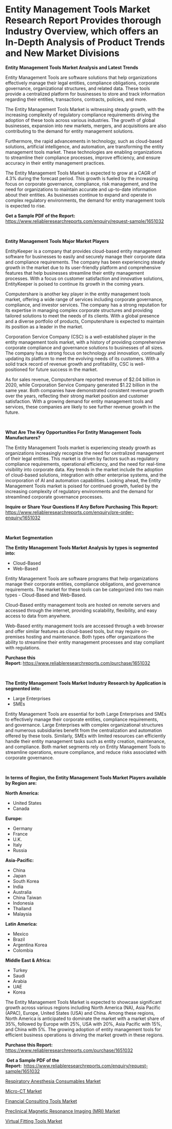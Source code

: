 <p><h1>Entity Management Tools Market Research Report Provides thorough Industry Overview, which offers an In-Depth Analysis of Product Trends and New Market Divisions</h1></p><p><strong>Entity Management Tools Market Analysis and Latest Trends</strong></p>
<p><p>Entity Management Tools are software solutions that help organizations effectively manage their legal entities, compliance obligations, corporate governance, organizational structures, and related data. These tools provide a centralized platform for businesses to store and track information regarding their entities, transactions, contracts, policies, and more.</p><p>The Entity Management Tools Market is witnessing steady growth, with the increasing complexity of regulatory compliance requirements driving the adoption of these tools across various industries. The growth of global businesses, expansion into new markets, mergers, and acquisitions are also contributing to the demand for entity management solutions.</p><p>Furthermore, the rapid advancements in technology, such as cloud-based solutions, artificial intelligence, and automation, are transforming the entity management tools market. These technologies are enabling organizations to streamline their compliance processes, improve efficiency, and ensure accuracy in their entity management practices.</p><p>The Entity Management Tools Market is expected to grow at a CAGR of 4.3% during the forecast period. This growth is fueled by the increasing focus on corporate governance, compliance, risk management, and the need for organizations to maintain accurate and up-to-date information about their entities. As businesses continue to expand and operate in complex regulatory environments, the demand for entity management tools is expected to rise.</p></p>
<p><strong>Get a Sample PDF of the Report:&nbsp;</strong> <a href="https://www.reliableresearchreports.com/enquiry/request-sample/1651032">https://www.reliableresearchreports.com/enquiry/request-sample/1651032</a></p>
<p>&nbsp;</p>
<p><strong>Entity Management Tools Major Market Players</strong></p>
<p><p>EntityKeeper is a company that provides cloud-based entity management software for businesses to easily and securely manage their corporate data and compliance requirements. The company has been experiencing steady growth in the market due to its user-friendly platform and comprehensive features that help businesses streamline their entity management processes. With a focus on customer satisfaction and innovative solutions, EntityKeeper is poised to continue its growth in the coming years.</p><p>Computershare is another key player in the entity management tools market, offering a wide range of services including corporate governance, compliance, and investor services. The company has a strong reputation for its expertise in managing complex corporate structures and providing tailored solutions to meet the needs of its clients. With a global presence and a diverse portfolio of products, Computershare is expected to maintain its position as a leader in the market.</p><p>Corporation Service Company (CSC) is a well-established player in the entity management tools market, with a history of providing comprehensive corporate compliance and governance solutions to businesses of all sizes. The company has a strong focus on technology and innovation, continually updating its platform to meet the evolving needs of its customers. With a solid track record of revenue growth and profitability, CSC is well-positioned for future success in the market.</p><p>As for sales revenue, Computershare reported revenue of $2.04 billion in 2020, while Corporation Service Company generated $1.22 billion in the same year. Both companies have demonstrated consistent revenue growth over the years, reflecting their strong market position and customer satisfaction. With a growing demand for entity management tools and services, these companies are likely to see further revenue growth in the future.</p></p>
<p>&nbsp;</p>
<p><strong>What Are The Key Opportunities For Entity Management Tools Manufacturers?</strong></p>
<p><p>The Entity Management Tools market is experiencing steady growth as organizations increasingly recognize the need for centralized management of their legal entities. This market is driven by factors such as regulatory compliance requirements, operational efficiency, and the need for real-time visibility into corporate data. Key trends in the market include the adoption of cloud-based solutions, integration with other enterprise systems, and the incorporation of AI and automation capabilities. Looking ahead, the Entity Management Tools market is poised for continued growth, fueled by the increasing complexity of regulatory environments and the demand for streamlined corporate governance processes.</p></p>
<p><strong>Inquire or Share Your Questions If Any Before Purchasing This Report:</strong> <a href="https://www.reliableresearchreports.com/enquiry/pre-order-enquiry/1651032">https://www.reliableresearchreports.com/enquiry/pre-order-enquiry/1651032</a></p>
<p>&nbsp;</p>
<p><strong>Market Segmentation</strong></p>
<p><strong>The Entity Management Tools Market Analysis by types is segmented into:</strong></p>
<p><ul><li>Cloud-Based</li><li>Web-Based</li></ul></p>
<p><p>Entity Management Tools are software programs that help organizations manage their corporate entities, compliance obligations, and governance requirements. The market for these tools can be categorized into two main types - Cloud-Based and Web-Based. </p><p>Cloud-Based entity management tools are hosted on remote servers and accessed through the internet, providing scalability, flexibility, and easy access to data from anywhere. </p><p>Web-Based entity management tools are accessed through a web browser and offer similar features as cloud-based tools, but may require on-premises hosting and maintenance. Both types offer organizations the ability to streamline their entity management processes and stay compliant with regulations.</p></p>
<p><strong>Purchase this Report:&nbsp;</strong><a href="https://www.reliableresearchreports.com/purchase/1651032">https://www.reliableresearchreports.com/purchase/1651032</a></p>
<p>&nbsp;</p>
<p><strong>The Entity Management Tools Market Industry Research by Application is segmented into:</strong></p>
<p><ul><li>Large Enterprises</li><li>SMEs</li></ul></p>
<p><p>Entity Management Tools are essential for both Large Enterprises and SMEs to effectively manage their corporate entities, compliance requirements, and governance. Large Enterprises with complex organizational structures and numerous subsidiaries benefit from the centralization and automation offered by these tools. Similarly, SMEs with limited resources can efficiently handle their entity management tasks such as entity creation, maintenance, and compliance. Both market segments rely on Entity Management Tools to streamline operations, ensure compliance, and reduce risks associated with corporate governance.</p></p>
<p>&nbsp;</p>
<p><strong>In terms of Region, the Entity Management Tools Market Players available by Region are:</strong></p>
<p>
    <p> <strong> North America: </strong>
        <ul>
            <li>United States</li>
            <li>Canada</li>
        </ul>
        </p> 
    <p> <strong> Europe: </strong>
        <ul>
            <li>Germany</li>
            <li>France</li>
            <li>U.K.</li>
            <li>Italy</li>
            <li>Russia</li>
        </ul>
        </p> 
    <p> <strong> Asia-Pacific: </strong>
        <ul>
            <li>China</li>
            <li>Japan</li>
            <li>South Korea</li>
            <li>India</li>
            <li>Australia</li>
            <li>China Taiwan</li>
            <li>Indonesia</li>
            <li>Thailand</li>
            <li>Malaysia</li>
        </ul>
        </p> 
    <p> <strong> Latin America: </strong>
        <ul>
            <li>Mexico</li>
            <li>Brazil</li>
            <li>Argentina Korea</li>
            <li>Colombia</li>
        </ul>
        </p> 
    <p> <strong> Middle East & Africa: </strong>
        <ul>
            <li>Turkey</li>
            <li>Saudi</li>
            <li>Arabia</li>
            <li>UAE</li>
            <li>Korea</li>
        </ul>
    </p>
    </p>
<p><p>The Entity Management Tools Market is expected to showcase significant growth across various regions including North America (NA), Asia Pacific (APAC), Europe, United States (USA) and China. Among these regions, North America is anticipated to dominate the market with a market share of 35%, followed by Europe with 25%, USA with 20%, Asia Pacific with 15%, and China with 5%. The growing adoption of entity management tools for efficient business operations is driving the market growth in these regions.</p></p>
<p><strong>Purchase this Report: </strong><a href="https://www.reliableresearchreports.com/purchase/1651032">https://www.reliableresearchreports.com/purchase/1651032</a></p>
<p>&nbsp;<strong>Get a Sample PDF of the Report:&nbsp;&nbsp;</strong><a href="https://www.reliableresearchreports.com/enquiry/request-sample/1651032">https://www.reliableresearchreports.com/enquiry/request-sample/1651032</a></p>
<p><strong></strong></p>
<p><p><a href="https://medium.com/@linneahilll6456/respiratory-anesthesia-consumables-market-trends-forecast-and-competitive-analysis-to-2031-199f29a9f96e">Respiratory Anesthesia Consumables Market</a></p><p><a href="https://medium.com/@linneahilll6456/micro-ct-market-size-reveals-the-best-marketing-channels-in-global-industry-66f45f3ff166">Micro-CT Market</a></p><p><a href="https://github.com/jerrycopelandthomaswsqd8q/Market-Research-Report-List-1/blob/main/financial-consulting-tools-market.md">Financial Consulting Tools Market</a></p><p><a href="https://medium.com/@linneahilll6456/preclinical-magnetic-resonance-imaging-mri-market-trends-forecast-and-competitive-analysis-to-9393256f15e4">Preclinical Magnetic Resonance Imaging (MRI) Market</a></p><p><a href="https://github.com/brenzgnarento/Market-Research-Report-List-1/blob/main/virtual-fitting-tools-market.md">Virtual Fitting Tools Market</a></p></p>